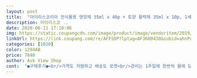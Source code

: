 ```yaml
---
layout: post 
title:  "아이리스코리아 전식물용 영양제 35ml x 40p + 토양 활력제 35ml x 10p, 1세트" 
description: 아이리스코 ..
date: 2020-06-11 17:10:06 
img: https://static.coupangcdn.com/image/product/image/vendoritem/2019/03/04/3113346749/18c7a33d-79a0-4f16-81e1-682c56138dbf.jpg 
linkUrl: https://link.coupang.com/re/AFFSDP?lptag=AF3600438&subid=ahnPublicAsk&pageKey=17447549&itemId=70099807&vendorItemId=3113346749&traceid=V0-113-ed45647e226b97d8 
categories: [1020] 
color: 1294AB 
price: 7840 
author: Ask View Shop 
cont:  "●구매후기●<br/>가격도 저렴하고 배송도 로켓<br/>관리는 1주일에 한번씩 물에 담궈주고, 생기가 없어 보이면... <br/> 물줄 때 영양제 반병 물에 풀어주구요.<br/>^^<br/>그것말고는 잘 도착했어요<br/>그래도 요 작은 아이가 식물에 영양을 줄수있다니 신기합니다<br/>그래서인지, 저희집 아이들은 잘 지내고 있습니다.<br/>^^<br/>그리고, 간혹.<br/>.<br/> 저희집 디시디아볼 행잉을 궁금해 하는 분들이 계셔서 사진 중 디시디아볼에 대해 설명을 드리자면요... <br/><br/>근데 희한하게도 액상영양제의 경우에는... <br/> 있으면, 마구 꽂아주게 되더라구요.<br/> 그래서, 액상영양제는 이렇게 양이 많은 게 좋아요.<br/> 마구 꽂아줄 수 있으니까요.<br/>^^<br/>기특한마음에 검색해봤어요<br/>대엽.<br/>소엽풍난들도 원기회복하라고... <br/>.<br/><br/>도움되시라구 영양제 사용 중인 사진 올립니다.<br/>^^<br/>딸내미가 요런 영양제가 있던데 우리도 꽂아주자고 하길래<br/>라탄볼 안에 녹화마대를 한겹 깔고, 그 안에 물에불린 수태를 꽉 채워준 후, 라탄볼의 사이사이에 디시디아를 엮어주면 만들 수 있습니다.<br/><br/>물꽂이 한 아이들은, 물갈이 할때 몇방울씩 떨궈줍니다.<br/><br/>바로 화분마다 토양활력제와 식물영양제 하나씩 꽂아줬네요<br/>방치 마시구... <br/>관심과 사랑을 듬뿍!!!<br/>부디, 제 댓글이 도움되셨으면 좋겠어요.<br/>^^<br/>비닐을 열어보니 뭔가가 새어 비닐이 젖어있더라구요<br/>빠른 배송.<br/>가성비굿.<br/><br/>뿌리와 구근에 영향을 주는 칼륨(K)<br/>생각보다 사이즈는 작네요<br/>수경식물들은 물갈이하면서 영양제 조금씩 섞어주었구요.<br/><br/>식물들이 힘을 내주길 바래봅니다^^<br/>식물영양제 필수요소 3가지가<br/>아이 4명에 강아지, 고양이,키우는집이라... <br/>흙화분은 베란다에 내놓고 수경식물위주로 집안에 두고 키우다보니 우리 다육이들이 웃자라고 더딘것같아서... <br/>.<br/>미안한 맘에 주문했어요.<br/><br/>액상으로 된 영양제나, 일반 비료나 효과를 바로 느끼는 게 참 쉽지는 않더라구요.<br/><br/>약 4년이 다 되어가네요<br/>양이 많아서 화분마다 하나씩 꽂아뒀어요.<br/><br/>여태껏 영양제를 줘본일이 없어서<br/>영양제도 있지만은... <br/>빛,물,바람,기온이 중요하겠죠.<br/><br/>오전내내 화분정리하느라 바빴네요 ㅎㅎ<br/>요 영양제도 요 세가지가 딱 들어있어요<br/>요걸 발견하곤 바로 주문<br/>요즘엔 새벽배송 해주시니 더 감사하네요<br/>으로 구성되는데<br/>이전후기보니 칼이나 가위로 잘라야 했던것같은데<br/>일단은 주입중인 식물들이니까... <br/>추후 후기가 필요할듯해요... <br/><br/>잎을 성장시키는 질소(N) 꽃과 열매에 영향을 주는 인산(P)<br/>작은 다육이분들은... <br/>흙속에 꽂아 살짝 찍 하고 눌러주고 바로 빼주웠어요.<br/><br/>저희집 화분들은 새집이사오면서 데려왔으니<br/>주는김에 토양활력제까지 같이 구입해봤어요<br/>지금은 뚜껑이 따로 있어 손으로 쉽게 뜯어 사용할 수 있네요<br/>집에있는 화분 몇개 없지만 아이들이 힘이 없어보인다며<br/>참 칼륨이 가리라고 해요<br/>찾아보니 하나가 뚜껑이 꺽여있네요<br/>행잉식물들은 영양제를 물에 섞어서 저면관수시켰구요... <br/><br/>행잉플렌트 같은 경우에는, 물에 담궈놓을 때 한번씩 물에 절반정도 풀어줍니다.<br/><br/>호야는 함께한 시간이 오래이다보니... <br/>.<br/>영양제 두개!!!에 토양 활력제 하나까지 ㅎㅎ다육이 잎꽂이한분도 무럭무럭 자라라고 영양제하나에 토양활력제하나<br/>화분에 심겨져 있는 아이들은, 메인줄기 옆에 뿌리 가까이 꽂아주구요.<br/><br/>" 
---
```

